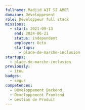 ```yaml
---
fullname: Madjid AIT SI AMER
domaine: Développement
role: Développeur full stack
missions:
  - start: 2021-09-13
    end: 2024-06-21
    status: independent
    employer: Octo
    startups:
      - place-de-marche-inclusion
startups:
  - place-de-marche-inclusion
previously:
  - itou
badges:
  - segur
competences:
  - Développement Backend
  - Développement Frontend
  - Gestion de Produit
---
```

